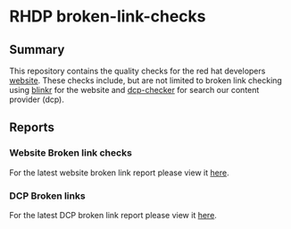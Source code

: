 RHDP broken-link-checks
=============================

## Summary 
This repository contains the quality checks for the red hat developers [website](https://developers.redhat.com). These checks include, but are not limited to broken link checking using [blinkr](https://github.com/RubyGemTSL/blinkr) for the website and [dcp-checker](https://github.com/redhat-developer/dcp-checker) for search our content provider (dcp).

## Reports

### Website Broken link checks
For the latest website broken link report please view it [here](https://redhat-developer.github.io/broken-link-checks/report/blinkr.html).

### DCP Broken links
For the latest DCP broken link report please view it [here](https://redhat-developer.github.io/broken-link-checks/report/dcp-report.html).

